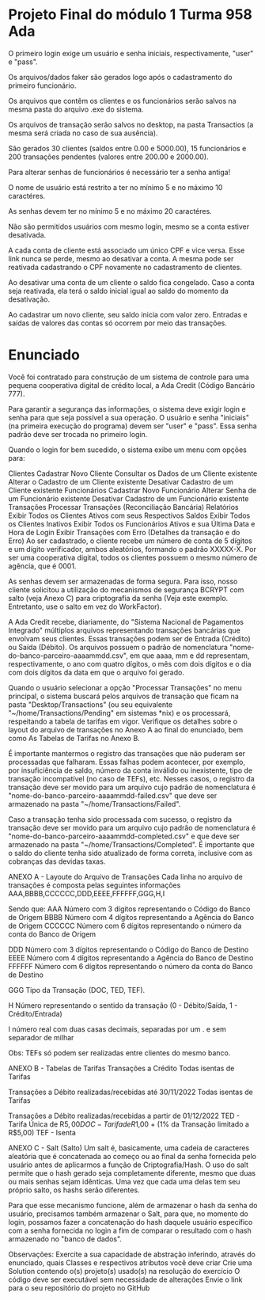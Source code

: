 # Projeto Final do módulo 1 Turma 958 Ada
O primeiro login exige um usuário e senha iniciais, respectivamente, "user" e "pass".

Os arquivos/dados faker são gerados logo após o cadastramento do primeiro funcionário.

Os arquivos que contêm os clientes e os funcionários serão salvos na mesma pasta do arquivo .exe do sistema.

Os arquivos de transação serão salvos no desktop, na pasta Transactios (a mesma será criada no caso de sua ausência).

São gerados 30 clientes (saldos entre 0.00 e 5000.00), 15 funcionários e 200 transações pendentes (valores entre 200.00 e 2000.00).

Para alterar senhas de funcionários é necessário ter a senha antiga!

O nome de usuário está restrito a ter no mínimo 5 e no máximo 10 caractéres.

As senhas devem ter no mínimo 5 e no máximo 20 caractéres.

Não são permitidos usuários com mesmo login, mesmo se a conta estiver desativada.

A cada conta de cliente está associado um único CPF e vice versa. Esse link nunca se perde, mesmo ao desativar a conta. A mesma pode ser reativada cadastrando o CPF novamente no cadastramento de clientes.

Ao desativar uma conta de um cliente o saldo fica congelado. Caso a conta seja reativada, ela terá o saldo inicial igual ao saldo do momento da desativação.

Ao cadastrar um novo cliente, seu saldo inicia com valor zero. Entradas e saídas de valores das contas só ocorrem por meio das transações.

# Enunciado
Você foi contratado para construção de um sistema de controle para uma pequena cooperativa digital de crédito local, a Ada Credit (Código Bancário 777).

Para garantir a segurança das informações, o sistema deve exigir login e senha para que seja possível a sua operação. O usuário e senha "iniciais" (na primeira execução do programa) devem ser "user" e "pass". Essa senha padrão deve ser trocada no primeiro login.

Quando o login for bem sucedido, o sistema exibe um menu com opções para:

Clientes Cadastrar Novo Cliente Consultar os Dados de um Cliente existente Alterar o Cadastro de um Cliente existente Desativar Cadastro de um Cliente existente Funcionários Cadastrar Novo Funcionário Alterar Senha de um Funcionário existente Desativar Cadastro de um Funcionário existente Transações Processar Transações (Reconciliação Bancária) Relatórios Exibir Todos os Clientes Ativos com seus Respectivos Saldos Exibir Todos os Clientes Inativos Exibir Todos os Funcionários Ativos e sua Última Data e Hora de Login Exibir Transações com Erro (Detalhes da transação e do Erro) Ao ser cadastrado, o cliente recebe um número de conta de 5 dígitos e um dígito verificador, ambos aleatórios, formando o padrão XXXXX-X. Por ser uma cooperativa digital, todos os clientes possuem o mesmo número de agência, que é 0001.

As senhas devem ser armazenadas de forma segura. Para isso, nosso cliente solicitou a utilização do mecanismos de segurança BCRYPT com salto (veja Anexo C) para criptografia da senha (Veja este exemplo. Entretanto, use o salto em vez do WorkFactor).

A Ada Credit recebe, diariamente, do "Sistema Nacional de Pagamentos Integrado" múltiplos arquivos representando transações bancárias que envolvam seus clientes. Essas transações podem ser de Entrada (Crédito) ou Saída (Débito). Os arquivos possuem o padrão de nomenclatura "nome-do-banco-parceiro-aaaammdd.csv", em que aaaa, mm e dd representam, respectivamente, o ano com quatro dígitos, o mês com dois dígitos e o dia com dois dígitos da data em que o arquivo foi gerado.

Quando o usuário selecionar a opção "Processar Transações" no menu principal, o sistema buscará pelos arquivos de transação que ficam na pasta "Desktop/Transactions" (ou seu equivalente "~/home/Transactions/Pending" em sistemas *nix) e os processará, respeitando a tabela de tarifas em vigor. Verifique os detalhes sobre o layout do arquivo de transações no Anexo A ao final do enunciado, bem como As Tabelas de Tarifas no Anexo B.

É importante mantermos o registro das transações que não puderam ser processadas que falharam. Essas falhas podem acontecer, por exemplo, por insuficiência de saldo, número da conta inválido ou inexistente, tipo de transação incompatível (no caso de TEFs), etc. Nesses casos, o registro da transação deve ser movido para um arquivo cujo padrão de nomenclatura é "nome-do-banco-parceiro-aaaammdd-failed.csv" que deve ser armazenado na pasta "~/home/Transactions/Failed".

Caso a transação tenha sido processada com sucesso, o registro da transação deve ser movido para um arquivo cujo padrão de nomenclatura é "nome-do-banco-parceiro-aaaammdd-completed.csv" e que deve ser armazenado na pasta "~/home/Transactions/Completed". É importante que o saldo do cliente tenha sido atualizado de forma correta, inclusive com as cobranças das devidas taxas.

ANEXO A - Layoute do Arquivo de Transações
Cada linha no arquivo de transações é composta pelas seguintes informações AAA,BBBB,CCCCCC,DDD,EEEE,FFFFFF,GGG,H,I

Sendo que: AAA Número com 3 dígitos representando o Código do Banco de Origem BBBB Número com 4 dígitos representando a Agência do Banco de Origem CCCCCC Número com 6 dígitos representando o número da conta do Banco de Origem

DDD Número com 3 dígitos representando o Código do Banco de Destino EEEE Número com 4 dígitos representando a Agência do Banco de Destino FFFFFF Número com 6 dígitos representando o número da conta do Banco de Destino

GGG Tipo da Transação (DOC, TED, TEF).

H Número representando o sentido da transação (0 - Débito/Saída, 1 - Crédito/Entrada)

I número real com duas casas decimais, separadas por um . e sem separador de milhar

Obs: TEFs só podem ser realizadas entre clientes do mesmo banco.

ANEXO B - Tabelas de Tarifas
Transações a Crédito Todas isentas de Tarifas

Transações a Débito realizadas/recebidas até 30/11/2022 Todas isentas de Tarifas

Transações a Débito realizadas/recebidas a partir de 01/12/2022 TED - Tarifa Única de R$5,00 DOC - Tarifa de R$1,00 + (1% da Transação limitado a R$5,00) TEF - Isenta

ANEXO C - Salt (Salto)
Um salt é, basicamente, uma cadeia de caracteres aleatória que é concatenada ao começo ou ao final da senha fornecida pelo usuário antes de aplicarmos a função de Criptografia/Hash. O uso do salt permite que o hash gerado seja completamente diferente, mesmo que duas ou mais senhas sejam idênticas. Uma vez que cada uma delas tem seu próprio salto, os hashs serão diferentes.

Para que esse mecanismo funcione, além de armazenar o hash da senha do usuário, precisamos também armazenar o Salt, para que, no momento do login, possamos fazer a concatenação do hash daquele usuário específico com a senha fornecida no login a fim de comparar o resultado com o hash armazenado no "banco de dados".

Observações:
Exercite a sua capacidade de abstração inferindo, através do enunciado, quais Classes e respectivos atributos você deve criar Crie uma Solution contendo o(s) projeto(s) usado(s) na resolução do exercício O código deve ser executável sem necessidade de alterações Envie o link para o seu repositório do projeto no GitHub
